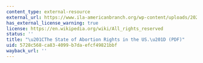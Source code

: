```yaml
---
content_type: external-resource
external_url: https://www.ila-americanbranch.org/wp-content/uploads/2022/10/Intl-J-Gynecology-Obste-2022-Davis-The-state-of-abortion-rights-in-the-US.pdf
has_external_license_warning: true
license: https://en.wikipedia.org/wiki/All_rights_reserved
status: ''
title: "\u201CThe State of Abortion Rights in the US.\u201D (PDF)"
uid: 5728c568-ca83-4099-b7da-efcf49821bbf
wayback_url: ''
---
```

